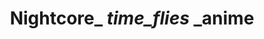 ---
title: Nightcore_ _time_flies_ _anime
music_loc: https://drive.google.com/file/d/1Fd5COH7TKAu2-w-cz8gxksAePGNmp4dX/preview?usp=sharing
---